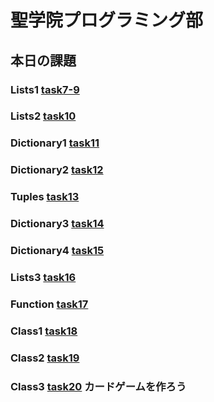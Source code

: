 # **聖学院プログラミング部**
## 本日の課題

### Lists1 [task7-9](https://github.com/Seigakuin/todays_task/blob/master/task07-09.md)

### Lists2 [task10](https://github.com/Seigakuin/todays_task/blob/master/task10.md)

### Dictionary1 [task11](https://github.com/Seigakuin/todays_task/blob/master/task11.md)

### Dictionary2 [task12](https://github.com/Seigakuin/todays_task/blob/master/task12.md)

### Tuples [task13](https://github.com/Seigakuin/todays_task/blob/master/task13.md)

### Dictionary3 [task14](https://github.com/Seigakuin/todays_task/blob/master/task14.md)

### Dictionary4 [task15](https://github.com/Seigakuin/todays_task/blob/master/task15_Dictionary.md)

### Lists3 [task16](https://github.com/Seigakuin/todays_task/blob/master/task16_List.md)

### Function [task17](https://github.com/Seigakuin/todays_task/blob/master/task17_Function.md)

### Class1 [task18](https://github.com/Seigakuin/todays_task/blob/master/task18_Class1.md)

### Class2 [task19](https://github.com/Seigakuin/todays_task/blob/master/task19_Class2.md)

### Class3 [task20](https://github.com/Seigakuin/todays_task/blob/master/task20_Class3_Cards.md) カードゲームを作ろう















